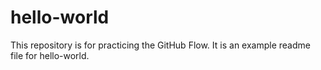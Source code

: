 # hello-world
This repository is for practicing the GitHub Flow. It is an example readme file for hello-world.
